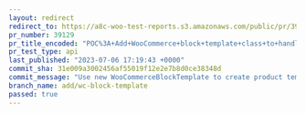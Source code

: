 ```yaml
---
layout: redirect
redirect_to: https://a8c-woo-test-reports.s3.amazonaws.com/public/pr/39129/api/index.html
pr_number: 39129
pr_title_encoded: "POC%3A+Add+WooCommerce+block+template+class+to+handle+extensibility"
pr_test_type: api
last_published: "2023-07-06 17:19:43 +0000"
commit_sha: 31e009a3002456af55019f12e2e7b8d0ce38348d
commit_message: "Use new WooCommerceBlockTemplate to create product templates"
branch_name: add/wc-block-template
passed: true
---
```

